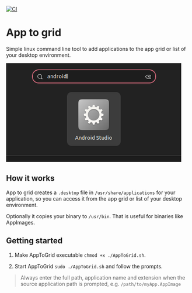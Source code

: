 [![CI](https://github.com/MatiasG19/linux-app-to-grid/actions/workflows/ci.yml/badge.svg)](https://github.com/MatiasG19/linux-app-to-grid/actions/workflows/ci.yml)

# App to grid

Simple linux command line tool to add applications to the app grid or list of your desktop environment.

![Appgrid](./Appgrid.png)

## How it works

App to grid creates a `.desktop` file in `/usr/share/applications` for your application, so you can access it from the app grid or list of your desktop environment.

Optionally it copies your binary to `/usr/bin`. That is useful for binaries like AppImages.

## Getting started

1. Make AppToGrid executable `chmod +x ./AppToGrid.sh`.

2. Start AppToGrid `sudo ./AppToGrid.sh` and follow the prompts.

> Always enter the full path, application name and extension when the source application path is prompted, e.g. `/path/to/myApp.AppImage`
